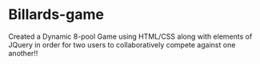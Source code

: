 # Billards-game

Created a Dynamic 8-pool Game using HTML/CSS along with elements of JQuery in order for two users to collaboratively compete against one another!!
